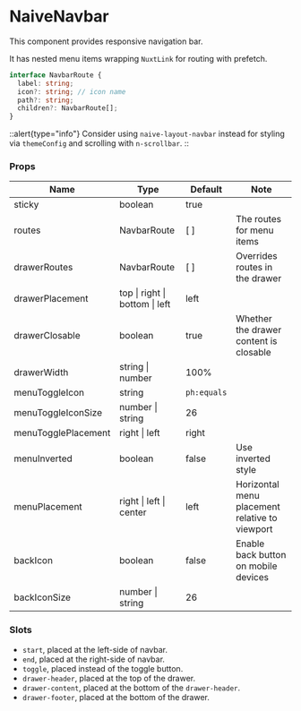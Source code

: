 # NaiveNavbar

This component provides responsive navigation bar.

It has nested menu items wrapping `NuxtLink` for routing with prefetch.

```ts
interface NavbarRoute {
  label: string;
  icon?: string; // icon name
  path?: string;
  children?: NavbarRoute[];
}
```

::alert{type="info"}
Consider using `naive-layout-navbar` instead for styling via `themeConfig` and scrolling with `n-scrollbar`.
::

### Props

| **Name**            | **Type**                       | **Default** | **Note**                                       |
| ------------------- | ------------------------------ | ----------- | ---------------------------------------------- |
| sticky              | boolean                        | true        |                                                |
| routes              | NavbarRoute                    | \[ ]        | The routes for menu items                      |
| drawerRoutes        | NavbarRoute                    | \[ ]        | Overrides routes in the drawer                 |
| drawerPlacement     | top \| right \| bottom \| left | left        |                                                |
| drawerClosable      | boolean                        | true        | Whether the drawer content is closable         |
| drawerWidth         | string \| number               | 100%        |                                                |
| menuToggleIcon      | string                         | `ph:equals` |                                                |
| menuToggleIconSize  | number \| string               | 26          |                                                |
| menuTogglePlacement | right \| left                  | right       |                                                |
| menuInverted        | boolean                        | false       | Use inverted style                             |
| menuPlacement       | right \| left \| center        | left        | Horizontal menu placement relative to viewport |
| backIcon            | boolean                        | false       | Enable back button on mobile devices           |
| backIconSize        | number \| string               | 26          |                                                |

### Slots

- `start`, placed at the left-side of navbar.
- `end`, placed at the right-side of navbar.
- `toggle`, placed instead of the toggle button.
- `drawer-header`, placed at the top of the drawer.
- `drawer-content`, placed at the bottom of the `drawer-header`.
- `drawer-footer`, placed at the bottom of the drawer.
